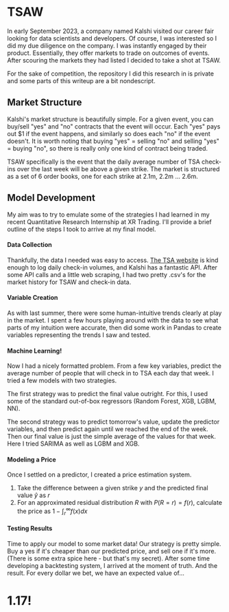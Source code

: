 # TSAW
In early September 2023, a company named Kalshi visited our career fair looking for data scientists and developers. Of course, I was interested so I did my due diligence on the company.
I was instantly engaged by their product. Essentially, they offer markets to trade on outcomes of events. After scouring the markets they had listed I decided to take a shot at TSAW.  

For the sake of competition, the repository I did this research in is private and some parts of this writeup are a bit nondescript. 

## Market Structure
Kalshi's market structure is beautifully simple. For a given event, you can buy/sell "yes" and "no" contracts that the event will occur.
Each "yes" pays out $1 if the event happens, and similarly so does each "no" if the event doesn't.
It is worth noting that buying "yes" = selling "no" and selling "yes" = buying "no", so there is really only one kind of contract being traded.  

TSAW specifically is the event that the daily average number of TSA check-ins over the last week will be above a given strike. 
The market is structured as a set of 6 order books, one for each strike at 2.1m, 2.2m ... 2.6m. 

## Model Development
My aim was to try to emulate some of the strategies I had learned in my recent Quantitative Research Internship at XR Trading.
I'll provide a brief outline of the steps I took to arrive at my final model.
#### Data Collection
Thankfully, the data I needed was easy to access. [The TSA website](https://www.tsa.gov/travel/passenger-volumes) is kind enough to log daily check-in volumes, and Kalshi has a fantastic API.
After some API calls and a little web scraping, I had two pretty .csv's for the market history for TSAW and check-in data.
#### Variable Creation
As with last summer, there were some human-intuitive trends clearly at play in the market. 
I spent a few hours playing around with the data to see what parts of my intuition were accurate, then did some work in Pandas to create variables representing the trends I saw and tested.
#### Machine Learning!
Now I had a nicely formatted problem. From a few key variables, predict the average number of people that will check in to TSA each day that week. I tried a few models with two strategies.  

The first strategy was to predict the final value outright. For this, I used some of the standard out-of-box regressors (Random Forest, XGB, LGBM, NN).  

The second strategy was to predict tomorrow's value, update the predictor variables, and then predict again until we reached the end of the week.
Then our final value is just the simple average of the values for that week. Here I tried SARIMA as well as LGBM and XGB.
#### Modeling a Price
Once I settled on a predictor, I created a price estimation system. 
1. Take the difference between a given strike $y$ and the predicted final value $\hat{y}$ as $r$
2. For an approximated residual distribution $R$ with $P(R = r) = f(r)$, calculate the price as $1 - \int_r^{\infty}f(x)dx$
#### Testing Results
Time to apply our model to some market data! Our strategy is pretty simple. Buy a yes if it's cheaper than our predicted price, and sell one if it's more. (There is some extra spice here - but that's my secret).
After some time developing a backtesting system, I arrived at the moment of truth. And the result. For every dollar we bet, we have an expected value of...  


# 1.17!
